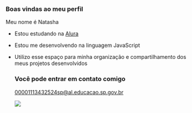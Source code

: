 ### Boas vindas ao meu perfil

Meu nome é Natasha

- Estou estudando na [Alura](https://www.alura.com.br)
- Estou me desenvolvendo na linguagem JavaScript
- Utilizo esse espaço para minha organização e compartilhamento dos meus projetos desenvolvidos

  ### Você pode entrar em contato comigo

  00001113432524sp@al.educacao.sp.gov.br

  ![](https://tenor.com/pt-BR/view/gato-gif-8519052141498810062)

